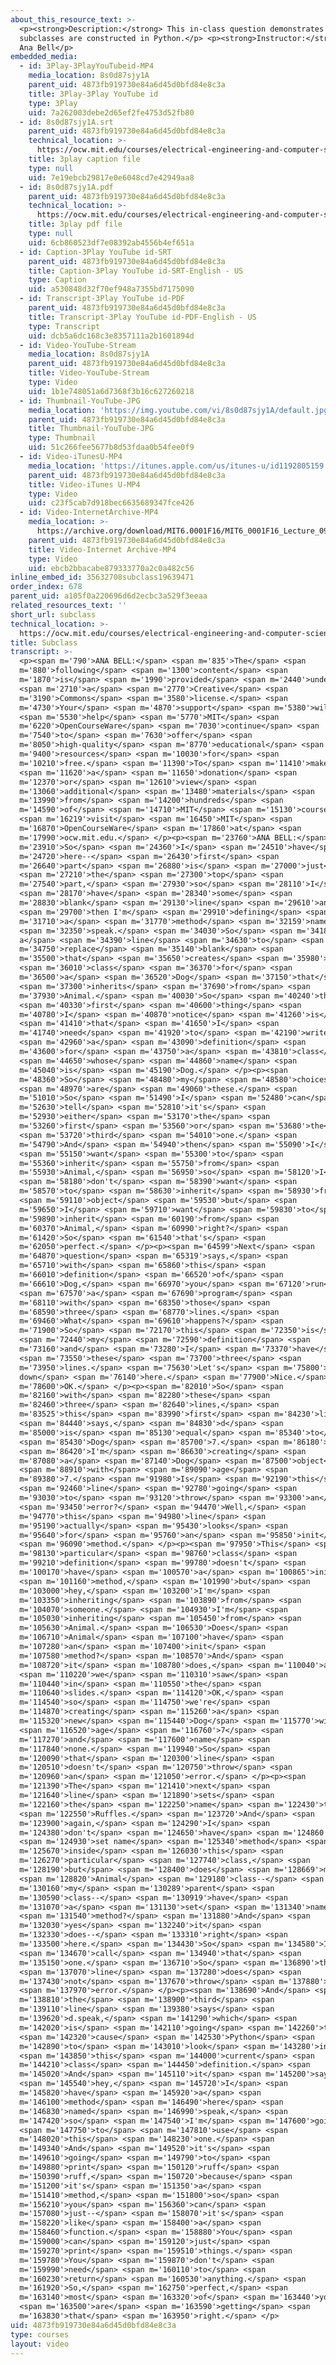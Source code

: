 ```yaml
---
about_this_resource_text: >-
  <p><strong>Description:</strong> This in-class question demonstrates how
  subclasses are constructed in Python.</p> <p><strong>Instructor:</strong> Dr.
  Ana Bell</p>
embedded_media:
  - id: 3Play-3PlayYouTubeid-MP4
    media_location: 8s0d87sjy1A
    parent_uid: 4873fb919730e84a6d45d0bfd84e8c3a
    title: 3Play-3Play YouTube id
    type: 3Play
    uid: 7a262003debe2d65ef2fe4753d52fb80
  - id: 8s0d87sjy1A.srt
    parent_uid: 4873fb919730e84a6d45d0bfd84e8c3a
    technical_location: >-
      https://ocw.mit.edu/courses/electrical-engineering-and-computer-science/6-0001-introduction-to-computer-science-and-programming-in-python-fall-2016/in-class-questions-and-video-solutions/lecture-9-video-solutions/subclass/8s0d87sjy1A.srt
    title: 3play caption file
    type: null
    uid: 7e19ebcb29817e0e6048cd7e42949aa8
  - id: 8s0d87sjy1A.pdf
    parent_uid: 4873fb919730e84a6d45d0bfd84e8c3a
    technical_location: >-
      https://ocw.mit.edu/courses/electrical-engineering-and-computer-science/6-0001-introduction-to-computer-science-and-programming-in-python-fall-2016/in-class-questions-and-video-solutions/lecture-9-video-solutions/subclass/8s0d87sjy1A.pdf
    title: 3play pdf file
    type: null
    uid: 6cb860523df7e08392ab4556b4ef651a
  - id: Caption-3Play YouTube id-SRT
    parent_uid: 4873fb919730e84a6d45d0bfd84e8c3a
    title: Caption-3Play YouTube id-SRT-English - US
    type: Caption
    uid: a530848d32f70ef948a7355bd7175090
  - id: Transcript-3Play YouTube id-PDF
    parent_uid: 4873fb919730e84a6d45d0bfd84e8c3a
    title: Transcript-3Play YouTube id-PDF-English - US
    type: Transcript
    uid: dcb5a6dc168c3e8357111a2b1601894d
  - id: Video-YouTube-Stream
    media_location: 8s0d87sjy1A
    parent_uid: 4873fb919730e84a6d45d0bfd84e8c3a
    title: Video-YouTube-Stream
    type: Video
    uid: 1b1e748051a6d7368f3b16c627260218
  - id: Thumbnail-YouTube-JPG
    media_location: 'https://img.youtube.com/vi/8s0d87sjy1A/default.jpg'
    parent_uid: 4873fb919730e84a6d45d0bfd84e8c3a
    title: Thumbnail-YouTube-JPG
    type: Thumbnail
    uid: 51c266fee5677b8d53fdaa0b54fee0f9
  - id: Video-iTunesU-MP4
    media_location: 'https://itunes.apple.com/us/itunes-u/id1192805159'
    parent_uid: 4873fb919730e84a6d45d0bfd84e8c3a
    title: Video-iTunes U-MP4
    type: Video
    uid: c23f5cab7d918bec6635689347fce426
  - id: Video-InternetArchive-MP4
    media_location: >-
      https://archive.org/download/MIT6.0001F16/MIT6_0001F16_Lecture_09_exercise_02_300k.mp4
    parent_uid: 4873fb919730e84a6d45d0bfd84e8c3a
    title: Video-Internet Archive-MP4
    type: Video
    uid: ebcb2bbacabe879333770a2c0a482c56
inline_embed_id: 35632708subclass19639471
order_index: 678
parent_uid: a105f0a220696d6d2ecbc3a529f3eeaa
related_resources_text: ''
short_url: subclass
technical_location: >-
  https://ocw.mit.edu/courses/electrical-engineering-and-computer-science/6-0001-introduction-to-computer-science-and-programming-in-python-fall-2016/in-class-questions-and-video-solutions/lecture-9-video-solutions/subclass
title: Subclass
transcript: >-
  <p><span m='790'>ANA BELL:</span> <span m='835'>The</span> <span
  m='880'>following</span> <span m='1300'>content</span> <span
  m='1870'>is</span> <span m='1990'>provided</span> <span m='2440'>under</span>
  <span m='2710'>a</span> <span m='2770'>Creative</span> <span
  m='3190'>Commons</span> <span m='3580'>license.</span> <span
  m='4730'>Your</span> <span m='4870'>support</span> <span m='5380'>will</span>
  <span m='5530'>help</span> <span m='5770'>MIT</span> <span
  m='6220'>OpenCourseWare</span> <span m='7030'>continue</span> <span
  m='7540'>to</span> <span m='7630'>offer</span> <span
  m='8050'>high-quality</span> <span m='8770'>educational</span> <span
  m='9400'>resources</span> <span m='10030'>for</span> <span
  m='10210'>free.</span> <span m='11390'>To</span> <span m='11410'>make</span>
  <span m='11620'>a</span> <span m='11650'>donation</span> <span
  m='12370'>or</span> <span m='12610'>view</span> <span
  m='13060'>additional</span> <span m='13480'>materials</span> <span
  m='13990'>from</span> <span m='14200'>hundreds</span> <span
  m='14590'>of</span> <span m='14710'>MIT</span> <span m='15130'>courses,</span>
  <span m='16219'>visit</span> <span m='16450'>MIT</span> <span
  m='16870'>OpenCourseWare</span> <span m='17860'>at</span> <span
  m='17990'>ocw.mit.edu.</span> </p><p><span m='23760'>ANA BELL:</span> <span
  m='23910'>So</span> <span m='24360'>I</span> <span m='24510'>have</span> <span
  m='24720'>here--</span> <span m='26430'>first</span> <span
  m='26640'>part</span> <span m='26880'>is</span> <span m='27000'>just</span>
  <span m='27210'>the</span> <span m='27300'>top</span> <span
  m='27540'>part,</span> <span m='27930'>so</span> <span m='28110'>I</span>
  <span m='28170'>have</span> <span m='28340'>some</span> <span
  m='28830'>blank</span> <span m='29130'>line</span> <span m='29610'>and</span>
  <span m='29700'>then I'm</span> <span m='29910'>defining</span> <span
  m='31710'>a</span> <span m='31770'>method</span> <span m='32159'>name</span>
  <span m='32350'>speak.</span> <span m='34030'>So</span> <span m='34180'>write
  a</span> <span m='34390'>line</span> <span m='34630'>to</span> <span
  m='34750'>replace</span> <span m='35140'>blank</span> <span
  m='35500'>that</span> <span m='35650'>creates</span> <span m='35980'>a</span>
  <span m='36010'>class</span> <span m='36370'>for</span> <span
  m='36500'>a</span> <span m='36520'>Dog</span> <span m='37150'>that</span>
  <span m='37300'>inherits</span> <span m='37690'>from</span> <span
  m='37930'>Animal.</span> <span m='40030'>So</span> <span m='40240'>the</span>
  <span m='40330'>first</span> <span m='40600'>thing</span> <span
  m='40780'>I</span> <span m='40870'>notice</span> <span m='41260'>is</span>
  <span m='41410'>that</span> <span m='41650'>I</span> <span
  m='41740'>need</span> <span m='41920'>to</span> <span m='42190'>write</span>
  <span m='42960'>a</span> <span m='43090'>definition</span> <span
  m='43600'>for</span> <span m='43750'>a</span> <span m='43810'>class</span>
  <span m='44650'>whose</span> <span m='44860'>name</span> <span
  m='45040'>is</span> <span m='45190'>Dog.</span> </p><p><span
  m='48360'>So</span> <span m='48480'>my</span> <span m='48580'>choices</span>
  <span m='48970'>are</span> <span m='49060'>these.</span> <span
  m='51010'>So</span> <span m='51490'>I</span> <span m='52480'>can</span> <span
  m='52630'>tell</span> <span m='52810'>it's</span> <span
  m='52930'>either</span> <span m='53170'>the</span> <span
  m='53260'>first</span> <span m='53560'>or</span> <span m='53680'>the</span>
  <span m='53720'>third</span> <span m='54010'>one.</span> <span
  m='54790'>And</span> <span m='54940'>then</span> <span m='55090'>I</span>
  <span m='55150'>want</span> <span m='55300'>to</span> <span
  m='55360'>inherit</span> <span m='55750'>from</span> <span
  m='55930'>Animal,</span> <span m='56950'>so</span> <span m='58120'>I</span>
  <span m='58180'>don't</span> <span m='58390'>want</span> <span
  m='58570'>to</span> <span m='58630'>inherit</span> <span m='58930'>from</span>
  <span m='59110'>object</span> <span m='59530'>but</span> <span
  m='59650'>I</span> <span m='59710'>want</span> <span m='59830'>to</span> <span
  m='59890'>inherit</span> <span m='60190'>from</span> <span
  m='60370'>Animal,</span> <span m='60990'>right?</span> <span
  m='61420'>So</span> <span m='61540'>that's</span> <span
  m='62050'>perfect.</span> </p><p><span m='64599'>Next</span> <span
  m='64870'>question</span> <span m='65319'>says,</span> <span
  m='65710'>with</span> <span m='65860'>this</span> <span
  m='66010'>definition</span> <span m='66520'>of</span> <span
  m='66610'>Dog,</span> <span m='66970'>you</span> <span m='67120'>run</span>
  <span m='67570'>a</span> <span m='67690'>program</span> <span
  m='68110'>with</span> <span m='68350'>those</span> <span
  m='68590'>three</span> <span m='68770'>lines.</span> <span
  m='69460'>What</span> <span m='69610'>happens?</span> <span
  m='71900'>So</span> <span m='72170'>this</span> <span m='72350'>is</span>
  <span m='72440'>my</span> <span m='72590'>definition</span> <span
  m='73160'>and</span> <span m='73280'>I</span> <span m='73370'>have</span>
  <span m='73550'>these</span> <span m='73700'>three</span> <span
  m='73950'>lines.</span> <span m='75630'>Let's</span> <span m='75800'>go
  down</span> <span m='76140'>here.</span> <span m='77900'>Nice.</span> <span
  m='78600'>OK.</span> </p><p><span m='82010'>So</span> <span
  m='82160'>with</span> <span m='82280'>these</span> <span
  m='82460'>three</span> <span m='82640'>lines,</span> <span
  m='83525'>this</span> <span m='83990'>first</span> <span m='84230'>line</span>
  <span m='84440'>says,</span> <span m='84830'>d</span> <span
  m='85000'>is</span> <span m='85130'>equal</span> <span m='85340'>to</span>
  <span m='85430'>Dog</span> <span m='85700'>7.</span> <span m='86180'>So</span>
  <span m='86420'>I'm</span> <span m='86630'>creating</span> <span
  m='87080'>a</span> <span m='87140'>Dog</span> <span m='87500'>object</span>
  <span m='88910'>with</span> <span m='89090'>age</span> <span
  m='89380'>7.</span> <span m='91980'>Is</span> <span m='92190'>this</span>
  <span m='92460'>line</span> <span m='92780'>going</span> <span
  m='93030'>to</span> <span m='93120'>throw</span> <span m='93300'>an</span>
  <span m='93450'>error?</span> <span m='94470'>Well,</span> <span
  m='94770'>this</span> <span m='94980'>line</span> <span
  m='95190'>actually</span> <span m='95430'>looks</span> <span
  m='95640'>for</span> <span m='95760'>an</span> <span m='95850'>init</span>
  <span m='96090'>method.</span> </p><p><span m='97950'>This</span> <span
  m='98130'>particular</span> <span m='98760'>class</span> <span
  m='99210'>definition</span> <span m='99780'>doesn't</span> <span
  m='100170'>have</span> <span m='100570'>a</span> <span m='100865'>init</span>
  <span m='101160'>method,</span> <span m='101990'>but</span> <span
  m='103000'>hey,</span> <span m='103200'>I'm</span> <span
  m='103350'>inheriting</span> <span m='103890'>from</span> <span
  m='104070'>someone.</span> <span m='104930'>I'm</span> <span
  m='105030'>inheriting</span> <span m='105450'>from</span> <span
  m='105630'>Animal.</span> <span m='106530'>Does</span> <span
  m='106710'>Animal</span> <span m='107100'>have</span> <span
  m='107280'>an</span> <span m='107400'>init</span> <span
  m='107580'>method?</span> <span m='108570'>And</span> <span
  m='108720'>it</span> <span m='108780'>does,</span> <span m='110040'>as</span>
  <span m='110220'>we</span> <span m='110310'>saw</span> <span
  m='110440'>in</span> <span m='110550'>the</span> <span
  m='110640'>slides.</span> <span m='114120'>OK,</span> <span
  m='114540'>so</span> <span m='114750'>we're</span> <span
  m='114870'>creating</span> <span m='115260'>a</span> <span
  m='115320'>new</span> <span m='115440'>Dog</span> <span m='115770'>with</span>
  <span m='116520'>age</span> <span m='116760'>7</span> <span
  m='117270'>and</span> <span m='117600'>name</span> <span
  m='117840'>none.</span> <span m='119940'>So</span> <span
  m='120090'>that</span> <span m='120300'>line</span> <span
  m='120510'>doesn't</span> <span m='120750'>throw</span> <span
  m='120960'>an</span> <span m='121050'>error.</span> </p><p><span
  m='121390'>The</span> <span m='121410'>next</span> <span
  m='121640'>line</span> <span m='121890'>sets</span> <span
  m='122160'>the</span> <span m='122250'>name</span> <span m='122430'>to</span>
  <span m='122550'>Ruffles.</span> <span m='123720'>And</span> <span
  m='123900'>again,</span> <span m='124290'>I</span> <span
  m='124380'>don't</span> <span m='124650'>have</span> <span m='124860'>a</span>
  <span m='124930'>set name</span> <span m='125340'>method</span> <span
  m='125670'>inside</span> <span m='126030'>this</span> <span
  m='126270'>particular</span> <span m='127740'>class,</span> <span
  m='128190'>but</span> <span m='128400'>does</span> <span m='128669'>my</span>
  <span m='128820'>Animal</span> <span m='129180'>class--</span> <span
  m='130160'>my</span> <span m='130289'>parent</span> <span
  m='130590'>class--</span> <span m='130919'>have</span> <span
  m='131070'>a</span> <span m='131130'>set</span> <span m='131340'>name</span>
  <span m='131540'>method?</span> <span m='131880'>And</span> <span
  m='132030'>yes</span> <span m='132240'>it</span> <span
  m='132330'>does--</span> <span m='133310'>right</span> <span
  m='133500'>here.</span> <span m='134430'>So</span> <span m='134580'>I</span>
  <span m='134670'>call</span> <span m='134940'>that</span> <span
  m='135150'>one.</span> <span m='136710'>So</span> <span m='136890'>that</span>
  <span m='137070'>line</span> <span m='137280'>does</span> <span
  m='137430'>not</span> <span m='137670'>throw</span> <span m='137880'>an</span>
  <span m='137970'>error.</span> </p><p><span m='138690'>And</span> <span
  m='138810'>the</span> <span m='138900'>third</span> <span
  m='139110'>line</span> <span m='139380'>says</span> <span
  m='139620'>d.speak,</span> <span m='141290'>which</span> <span
  m='142020'>is</span> <span m='142110'>going</span> <span m='142260'>to</span>
  <span m='142320'>cause</span> <span m='142530'>Python</span> <span
  m='142890'>to</span> <span m='143010'>look</span> <span m='143280'>in</span>
  <span m='143850'>this</span> <span m='144000'>current</span> <span
  m='144210'>class</span> <span m='144450'>definition.</span> <span
  m='145020'>And</span> <span m='145110'>it</span> <span m='145200'>says,</span>
  <span m='145540'>hey,</span> <span m='145720'>I</span> <span
  m='145820'>have</span> <span m='145920'>a</span> <span
  m='146100'>method</span> <span m='146490'>here</span> <span
  m='146830'>named</span> <span m='146990'>speak,</span> <span
  m='147420'>so</span> <span m='147540'>I'm</span> <span m='147600'>going</span>
  <span m='147750'>to</span> <span m='147810'>use</span> <span
  m='148020'>this</span> <span m='148230'>one.</span> <span
  m='149340'>And</span> <span m='149520'>it's</span> <span
  m='149610'>going</span> <span m='149790'>to</span> <span
  m='149880'>print</span> <span m='150120'>ruff</span> <span
  m='150390'>ruff,</span> <span m='150720'>because</span> <span
  m='151200'>it's</span> <span m='151350'>a</span> <span
  m='151410'>method,</span> <span m='151800'>so</span> <span
  m='156210'>you</span> <span m='156360'>can</span> <span
  m='157080'>just--</span> <span m='158070'>it's</span> <span
  m='158220'>like</span> <span m='158400'>a</span> <span
  m='158460'>function.</span> <span m='158880'>You</span> <span
  m='159000'>can</span> <span m='159120'>just</span> <span
  m='159270'>print</span> <span m='159510'>things.</span> <span
  m='159780'>You</span> <span m='159870'>don't</span> <span
  m='159990'>need</span> <span m='160110'>to</span> <span
  m='160230'>return</span> <span m='160530'>anything.</span> <span
  m='161920'>So,</span> <span m='162750'>perfect,</span> <span
  m='163140'>most</span> <span m='163320'>of</span> <span m='163440'>you</span>
  <span m='163500'>are</span> <span m='163590'>getting</span> <span
  m='163830'>that</span> <span m='163950'>right.</span> </p>
uid: 4873fb919730e84a6d45d0bfd84e8c3a
type: courses
layout: video
---
```

